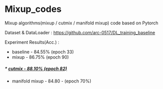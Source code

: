 # Mixup_codes

Mixup algorithms(mixup / cutmix / manifold mixup) code based on Pytorch

Dataset & DataLoader : https://github.com/arc-0517/DL_training_baseline

Experiment Results(Acc.) :
* baseline - 84.55% (epoch 33)
* mixup - 86.75% (epoch 90)
##### * <U>**cutmix - 88.10% (epoch 82)**</U>
* manifold mixup - 84.80 - (epoch 70%)

